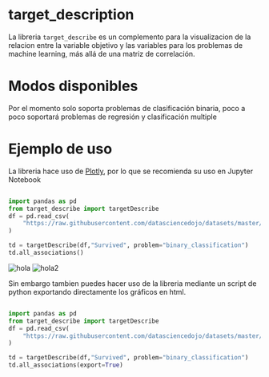 # target_description

La libreria `target_describe` es un complemento para la visualizacion de la relacion entre la variable objetivo y las variables para los problemas de machine learning, más allá de una matriz de correlación.

# Modos disponibles

Por el momento solo soporta problemas de clasificación binaria, poco a poco soportará problemas de regresión y clasificación multiple

# Ejemplo de uso

La libreria hace uso de [Plotly](https://plotly.com/), por lo que se recomienda su uso en Jupyter Notebook

```python

import pandas as pd
from target_describe import targetDescribe
df = pd.read_csv(
    "https://raw.githubusercontent.com/datasciencedojo/datasets/master/titanic.csv"
)

td = targetDescribe(df,"Survived", problem="binary_classification")
td.all_associations()
```

![hola](./img/Sex.png)
![hola2](./img/Pclass.png)

Sin embargo tambien puedes hacer uso de la libreria mediante un script de python exportando directamente los gráficos en html.

```python

import pandas as pd
from target_describe import targetDescribe
df = pd.read_csv(
    "https://raw.githubusercontent.com/datasciencedojo/datasets/master/titanic.csv"
)

td = targetDescribe(df,"Survived", problem="binary_classification")
td.all_associations(export=True)

```
